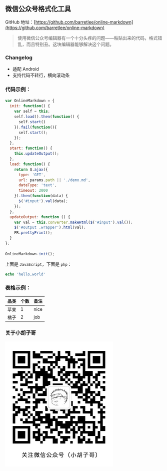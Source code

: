 ## 微信公众号格式化工具

GitHub 地址：[https://github.com/barretlee/online-markdown](https://github.com/barretlee/online-markdown)

> 使用微信公众号编辑器有一个十分头疼的问题——粘贴出来的代码，格式错乱，而且特别丑。这块编辑器能够解决这个问题。

### Changelog

- 适配 Android
- 支持代码不转行，横向滚动条

### 代码示例：

```javascript
var OnlineMarkdown = {
  init: function() {
    var self = this;
    self.load().then(function() {
      self.start()
    }).fail(function(){
      self.start();
    });
  },
  start: function() {
    this.updateOutput();
  },
  load: function() {
    return $.ajax({
      type: 'GET',
      url: params.path || './demo.md',
      dateType: 'text',
      timeout: 2000
    }).then(function(data) {
      $('#input').val(data);
    });
  },
  updateOutput: function () {
    var val = this.converter.makeHtml($('#input').val());
    $('#output .wrapper').html(val);
    PR.prettyPrint();
  }
};

OnlineMarkdown.init();
```

上面是 `JavaScript`，下面是 `php`：

```php
echo 'hello,world'
```

### 表格示例：

| 品类 | 个数 | 备注 |
|-----|-----|------|
| 苹果 | 1   | nice |
| 橘子 | 2   | job |

### 关于小胡子哥

![微信公众号](./imgs/qrcode.jpg)
